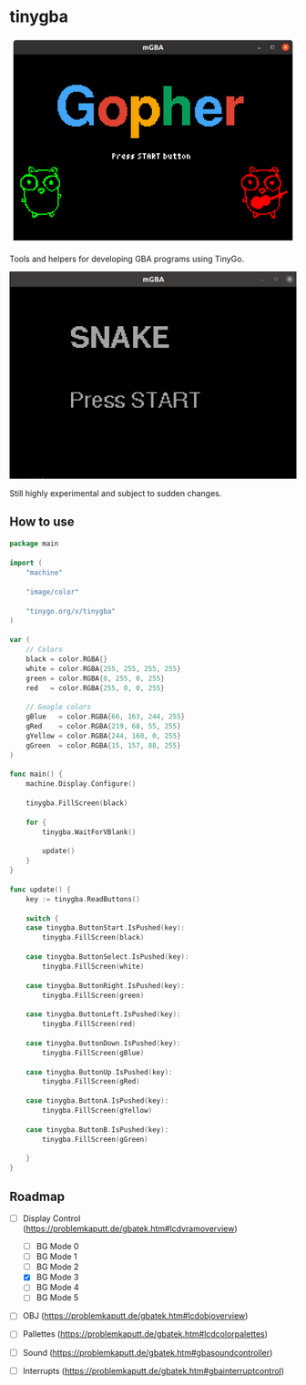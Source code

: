 # tinygba

![gopher](./images/gopher.png)

Tools and helpers for developing GBA programs using TinyGo.

![snake](./images/snake.gif)

Still highly experimental and subject to sudden changes.

## How to use

```go
package main

import (
	"machine"

	"image/color"

	"tinygo.org/x/tinygba"
)

var (
	// Colors
	black = color.RGBA{}
	white = color.RGBA{255, 255, 255, 255}
	green = color.RGBA{0, 255, 0, 255}
	red   = color.RGBA{255, 0, 0, 255}

	// Google colors
	gBlue   = color.RGBA{66, 163, 244, 255}
	gRed    = color.RGBA{219, 68, 55, 255}
	gYellow = color.RGBA{244, 160, 0, 255}
	gGreen  = color.RGBA{15, 157, 88, 255}
)

func main() {
	machine.Display.Configure()

	tinygba.FillScreen(black)

	for {
		tinygba.WaitForVBlank()

		update()
	}
}

func update() {
	key := tinygba.ReadButtons()

	switch {
	case tinygba.ButtonStart.IsPushed(key):
		tinygba.FillScreen(black)

	case tinygba.ButtonSelect.IsPushed(key):
		tinygba.FillScreen(white)

	case tinygba.ButtonRight.IsPushed(key):
		tinygba.FillScreen(green)

	case tinygba.ButtonLeft.IsPushed(key):
		tinygba.FillScreen(red)

	case tinygba.ButtonDown.IsPushed(key):
		tinygba.FillScreen(gBlue)

	case tinygba.ButtonUp.IsPushed(key):
		tinygba.FillScreen(gRed)

	case tinygba.ButtonA.IsPushed(key):
		tinygba.FillScreen(gYellow)

	case tinygba.ButtonB.IsPushed(key):
		tinygba.FillScreen(gGreen)

	}
}
```

## Roadmap

- [ ] Display Control (https://problemkaputt.de/gbatek.htm#lcdvramoverview)
	- [ ] BG Mode 0
	- [ ] BG Mode 1
	- [ ] BG Mode 2
	- [X] BG Mode 3
	- [ ] BG Mode 4
	- [ ] BG Mode 5

- [ ] OBJ (https://problemkaputt.de/gbatek.htm#lcdobjoverview)

- [ ] Pallettes (https://problemkaputt.de/gbatek.htm#lcdcolorpalettes)

- [ ] Sound (https://problemkaputt.de/gbatek.htm#gbasoundcontroller)

- [ ] Interrupts (https://problemkaputt.de/gbatek.htm#gbainterruptcontrol)
